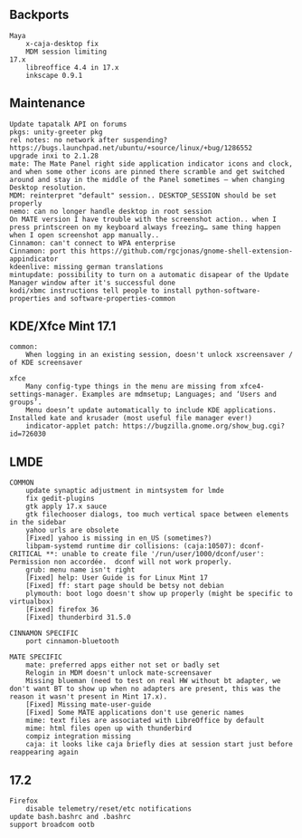 Backports
---------
	Maya
		x-caja-desktop fix
		MDM session limiting
	17.x
		libreoffice 4.4 in 17.x
		inkscape 0.9.1


Maintenance
-----------
	Update tapatalk API on forums
	pkgs: unity-greeter pkg
	rel notes: no network after suspending? https://bugs.launchpad.net/ubuntu/+source/linux/+bug/1286552
	upgrade inxi to 2.1.28
	mate: The Mate Panel right side application indicator icons and clock, and when some other icons are pinned there scramble and get switched around and stay in the middle of the Panel sometimes – when changing Desktop resolution.
	MDM: reinterpret "default" session.. DESKTOP_SESSION should be set properly
	nemo: can no longer handle desktop in root session
	On MATE version I have trouble with the screenshot action.. when I press printscreen on my keyboard always freezing… same thing happen when I open screenshot app manually..
	Cinnamon: can't connect to WPA enterprise
	Cinnamon: port this https://github.com/rgcjonas/gnome-shell-extension-appindicator
	kdeenlive: missing german translations
	mintupdate: possibility to turn on a automatic disapear of the Update Manager window after it's successful done
	kodi/xbmc instructions tell people to install python-software-properties and software-properties-common

KDE/Xfce Mint 17.1
------------------
	common:
		When logging in an existing session, doesn't unlock xscreensaver / of KDE screensaver

	xfce
		Many config-type things in the menu are missing from xfce4-settings-manager. Examples are mdmsetup; Languages; and ‘Users and groups’.
		Menu doesn’t update automatically to include KDE applications. Installed kate and krusader (most useful file manager ever!)
		indicator-applet patch: https://bugzilla.gnome.org/show_bug.cgi?id=726030

LMDE
----
	COMMON
		update synaptic adjustment in mintsystem for lmde
		fix gedit-plugins
		gtk apply 17.x sauce
		gtk filechooser dialogs, too much vertical space between elements in the sidebar
		yahoo urls are obsolete
		[Fixed] yahoo is missing in en_US (sometimes?)
	    libpam-systemd runtime dir collisions: (caja:10507): dconf-CRITICAL **: unable to create file '/run/user/1000/dconf/user': Permission non accordée.  dconf will not work properly.
	    grub: menu name isn't right
	    [Fixed] help: User Guide is for Linux Mint 17
	    [Fixed] ff: start page should be betsy not debian
	    plymouth: boot logo doesn't show up properly (might be specific to virtualbox)
	    [Fixed] firefox 36
	    [Fixed] thunderbird 31.5.0

	CINNAMON SPECIFIC
		port cinnamon-bluetooth

	MATE SPECIFIC
	    mate: preferred apps either not set or badly set
	    Relogin in MDM doesn't unlock mate-screensaver
	    Missing blueman (need to test on real HW without bt adapter, we don't want BT to show up when no adapters are present, this was the reason it wasn't present in Mint 17.x).
	    [Fixed] Missing mate-user-guide
	    [Fixed] Some MATE applications don't use generic names
	    mime: text files are associated with LibreOffice by default
	    mime: html files open up with thunderbird
	    compiz integration missing
	    caja: it looks like caja briefly dies at session start just before reappearing again

17.2
----
	Firefox
		disable telemetry/reset/etc notifications
	update bash.bashrc and .bashrc
	support broadcom ootb
